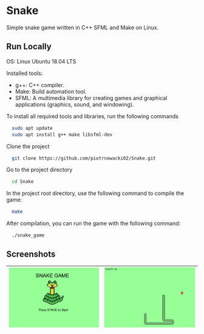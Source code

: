 
# Snake

Simple snake game written in C++ SFML and Make on Linux.


## Run Locally

OS: Linux Ubuntu 18.04 LTS


Installed tools:
 - g++: C++ compiler.
 - Make: Build automation tool.
 -  SFML: A multimedia library for creating games and graphical applications (graphics, sound, and windowing).

To install all required tools and libraries, run the following commands
```bash
  sudo apt update
  sudo apt install g++ make libsfml-dev
```


Clone the project

```bash
  git clone https://github.com/piotrnowacki02/Snake.git
```

Go to the project directory

```bash
  cd Snake
```

In the project root directory, use the following command to compile the game:

```bash
  make
```

After compilation, you can run the game with the following command:

```bash
  ./snake_game
```

## Screenshots
| ![Starting Screen](assets/images/starting_screen.png) | ![Gameplay](assets/images/gameplay.png) |
|---|---|
